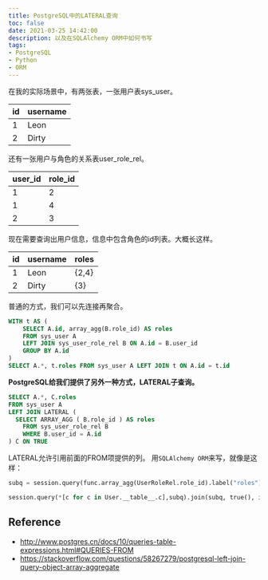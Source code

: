 ```yaml
---
title: PostgreSQL中的LATERAL查询
toc: false
date: 2021-03-25 14:42:00
description: 以及在SQLAlchemy ORM中如何书写
tags:
- PostgreSQL
- Python
- ORM
---
```


在我的实际场景中，有两张表，一张用户表sys_user。

| id   | username |
| ---- | -------- |
| 1    | Leon     |
| 2    | Dirty    |

还有一张用户与角色的关系表user_role_rel。

| user_id | role_id |
| ------- | ------- |
| 1       | 2       |
| 1       | 4       |
| 2       | 3       |

现在需要查询出用户信息，信息中包含角色的id列表。大概长这样。

| id   | username | roles |
| ---- | -------- | ----- |
| 1    | Leon     | {2,4} |
| 2    | Dirty    | {3}   |

普通的方式，我们可以先连接再聚合。

```sql
WITH t AS (
	SELECT A.id, array_agg(B.role_id) AS roles
	FROM sys_user A 
	LEFT JOIN sys_user_role_rel B ON A.id = B.user_id
	GROUP BY A.id
)
SELECT A.*, t.roles FROM sys_user A LEFT JOIN t ON A.id = t.id
```

**PostgreSQL给我们提供了另外一种方式，LATERAL子查询。**

```sql
SELECT A.*, C.roles 
FROM sys_user A 
LEFT JOIN LATERAL ( 
  SELECT ARRAY_AGG ( B.role_id ) AS roles 
	FROM sys_user_role_rel B 
	WHERE B.user_id = A.id
) C ON TRUE
```

LATERAL允许引用前面的FROM项提供的列。
用`SQLAlchemy ORM`来写，就像是这样：

```python
subq = session.query(func.array_agg(UserRoleRel.role_id).label("roles")).filter(User.id == UserRoleRel.user_id).subquery().lateral()

session.query(*[c for c in User.__table__.c],subq).join(subq, true(), isouter=True).filter(text(filter)).order_by(text(order)).offset(skip).limit(limit).all()
```

## Reference

- http://www.postgres.cn/docs/10/queries-table-expressions.html#QUERIES-FROM
- https://stackoverflow.com/questions/58267279/postgresql-left-join-query-object-array-aggregate